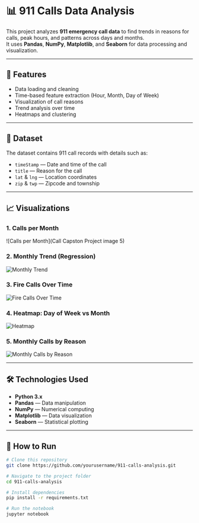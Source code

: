 # 📊 911 Calls Data Analysis

This project analyzes **911 emergency call data** to find trends in reasons for calls, peak hours, and patterns across days and months.  
It uses **Pandas**, **NumPy**, **Matplotlib**, and **Seaborn** for data processing and visualization.

---

## 📌 Features
- Data loading and cleaning
- Time-based feature extraction (Hour, Month, Day of Week)
- Visualization of call reasons
- Trend analysis over time
- Heatmaps and clustering

---

## 📂 Dataset
The dataset contains 911 call records with details such as:
- `timeStamp` — Date and time of the call  
- `title` — Reason for the call  
- `lat` & `lng` — Location coordinates  
- `zip` & `twp` — Zipcode and township  

---

## 📈 Visualizations

### 1. Calls per Month
![Calls per Month](Call Capston Project image 5)

### 2. Monthly Trend (Regression)
![Monthly Trend](7cebbc2e-0563-4479-9256-a44c01d9895d.png)

### 3. Fire Calls Over Time
![Fire Calls Over Time](b58f19fe-89ef-4da4-a333-8346fa529eff.png)

### 4. Heatmap: Day of Week vs Month
![Heatmap](d6ff734d-cbc6-451c-8abe-9b94b9b9f78c.png)

### 5. Monthly Calls by Reason
![Monthly Calls by Reason](97163b1e-be57-4588-a124-b96548efc2d0.png)

---

## 🛠 Technologies Used
- **Python 3.x**
- **Pandas** — Data manipulation
- **NumPy** — Numerical computing
- **Matplotlib** — Data visualization
- **Seaborn** — Statistical plotting

---

## 🚀 How to Run
```bash
# Clone this repository
git clone https://github.com/yourusername/911-calls-analysis.git

# Navigate to the project folder
cd 911-calls-analysis

# Install dependencies
pip install -r requirements.txt

# Run the notebook
jupyter notebook
